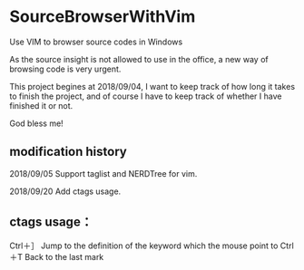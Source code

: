 # SourceBrowserWithVim
Use VIM to browser source codes in Windows

As the source insight is not allowed to use in the office, a new way of browsing code is very urgent.

This project begines at 2018/09/04, I want to keep track of how long it takes to finish the project, and of course I have to keep track of whether I have finished it or not.

God bless me!

## modification history
2018/09/05 Support taglist and NERDTree for vim.

2018/09/20 Add ctags usage.


## ctags usage： 
Ctrl＋］ Jump to the definition of the keyword which the mouse point to
Ctrl＋T  Back to the last mark
